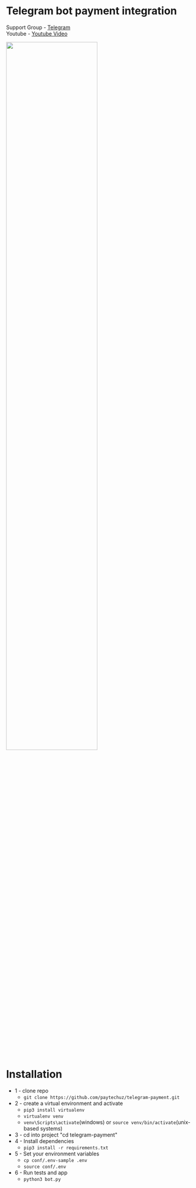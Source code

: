 # Telegram bot payment integration

Support Group - <a href="https://t.me/+bYouuOlqt1c3NmYy">Telegram</a><br>
Youtube - <a href="https://youtube.com/shorts/Ck_yR75HxzI?si=8v9yYNYWglqfUqRF">Youtube Video</a><br>

<a href="https://youtube.com/shorts/Ck_yR75HxzI?si=8v9yYNYWglqfUqRF">
<img width="70%" src="./static/gif/telegram-payment-gif.gif">
</a>

# Installation
* 1 - clone repo 
   - ```git clone https://github.com/paytechuz/telegram-payment.git```
* 2 - create a virtual environment and activate
  - ```pip3 install virtualenv```
  - ```virtualenv venv```
  - ```venv\Scripts\activate```(windows) or ```source venv/bin/activate```(unix-based systems)
* 3 - cd into project "cd telegram-payment"
* 4 - Install dependencies
  - ```pip3 install -r requirements.txt```
* 5 - Set your environment variables
  - ```cp conf/.env-sample .env```
  - ```source conf/.env```
* 6 - Run tests and app
  - ```python3 bot.py```
